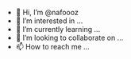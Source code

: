 - 👋 Hi, I’m @nafoooz
- 👀 I’m interested in ...
- 🌱 I’m currently learning ...
- 💞️ I’m looking to collaborate on ...
- 📫 How to reach me ...

<!---
nafoooz/nafoooz is a ✨ special ✨ repository because its `README.md` (this file) appears on your GitHub profile.
You can click the Preview link to take a look at your changes.
--->

